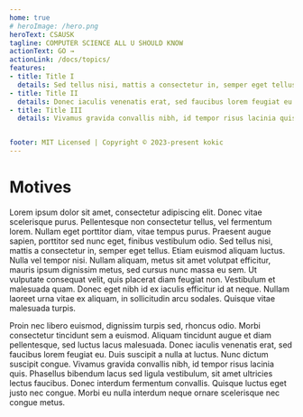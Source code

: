 ```yaml
---
home: true
# heroImage: /hero.png
heroText: CSAUSK
tagline: COMPUTER SCIENCE ALL U SHOULD KNOW
actionText: GO →
actionLink: /docs/topics/
features:
- title: Title I
  details: Sed tellus nisi, mattis a consectetur in, semper eget tellus. Etiam euismod aliquam luctus.
- title: Title II
  details: Donec iaculis venenatis erat, sed faucibus lorem feugiat eu. Duis suscipit a nulla at luctus. 
- title: Title III
  details: Vivamus gravida convallis nibh, id tempor risus lacinia quis placerat diam feugiat non. 


footer: MIT Licensed | Copyright © 2023-present kokic
---
```


# Motives

<!-- ::: slot footer
MIT Licensed | Copyright © 2023-present [Kokic Hydrangea](https://kokic.github.io)
::: -->


Lorem ipsum dolor sit amet, consectetur adipiscing elit. Donec vitae scelerisque purus. Pellentesque non consectetur tellus, vel fermentum lorem. Nullam eget porttitor diam, vitae tempus purus. Praesent augue sapien, porttitor sed nunc eget, finibus vestibulum odio. Sed tellus nisi, mattis a consectetur in, semper eget tellus. Etiam euismod aliquam luctus. Nulla vel tempor nisi. Nullam aliquam, metus sit amet volutpat efficitur, mauris ipsum dignissim metus, sed cursus nunc massa eu sem. Ut vulputate consequat velit, quis placerat diam feugiat non. Vestibulum et malesuada quam. Donec eget nibh id ex iaculis efficitur id at neque. Nullam laoreet urna vitae ex aliquam, in sollicitudin arcu sodales. Quisque vitae malesuada turpis.

Proin nec libero euismod, dignissim turpis sed, rhoncus odio. Morbi consectetur tincidunt sem a euismod. Aliquam tincidunt augue et diam pellentesque, sed luctus lacus malesuada. Donec iaculis venenatis erat, sed faucibus lorem feugiat eu. Duis suscipit a nulla at luctus. Nunc dictum suscipit congue. Vivamus gravida convallis nibh, id tempor risus lacinia quis. Phasellus bibendum lacus sed ligula vestibulum, sit amet ultricies lectus faucibus. Donec interdum fermentum convallis. Quisque luctus eget justo nec congue. Morbi eu nulla interdum neque ornare scelerisque nec congue metus.

